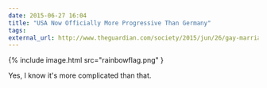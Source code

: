```yaml
---
date: 2015-06-27 16:04
title: "USA Now Officially More Progressive Than Germany"
tags: 
external_url: http://www.theguardian.com/society/2015/jun/26/gay-marriage-legal-supreme-court
---
```


{% include image.html src="rainbowflag.png" }

Yes, I know it's more complicated than that.